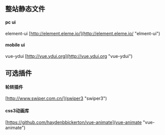 <!--
@Author: 左盐
@Date:   2017-18-03 14:32:08
@Email:  huabinglan@163.com
@Project: xxxx
@Last modified by:   左盐
@Last modified time: 2017-18-03 14:33:07
-->


## 整站静态文件
#### pc ui
  element-ui
  [http://element.eleme.io/](http://element.eleme.io/ "elment-ui")
#### mobile ui
   vue-ydui
   [http://vue.ydui.org](http://vue.ydui.org "vue-ydui")

## 可选插件
  #### 轮转插件
   [http://www.swiper.com.cn/](swiper3 "swiper3")
#### css3动画库
   [https://github.com/haydenbbickerton/vue-animate](vue-animate "vue-animate")
